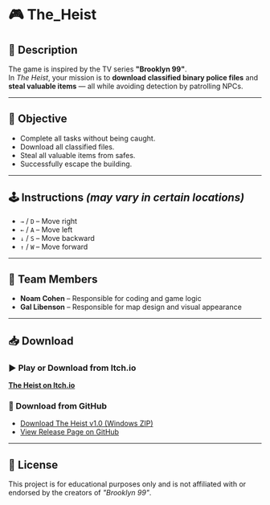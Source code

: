 # 🎮 The_Heist

## 📖 Description
The game is inspired by the TV series **"Brooklyn 99"**.  
In *The Heist*, your mission is to **download classified binary police files** and **steal valuable items** — all while avoiding detection by patrolling NPCs.

---

## 🎯 Objective
- Complete all tasks without being caught.
- Download all classified files.
- Steal all valuable items from safes.
- Successfully escape the building.

---

## 🕹️ Instructions *(may vary in certain locations)*
- `→` / `D` – Move right  
- `←` / `A` – Move left  
- `↓` / `S` – Move backward  
- `↑` / `W` – Move forward  

---

## 👥 Team Members
- **Noam Cohen** – Responsible for coding and game logic  
- **Gal Libenson** – Responsible for map design and visual appearance  

---

## 📥 Download

### ▶ Play or Download from Itch.io  
[**The Heist on Itch.io**](https://noamcohen54.itch.io/the-heist)

### 💾 Download from GitHub  
- [Download The Heist v1.0 (Windows ZIP)](https://github.com/NoamCohen54/The_Heist/releases/download/TheHeist_v1.0/The_Heist.zip)  
- [View Release Page on GitHub](https://github.com/NoamCohen54/The_Heist/releases/tag/TheHeist_v1.0)  

---

## 📜 License
This project is for educational purposes only and is not affiliated with or endorsed by the creators of *"Brooklyn 99"*.
